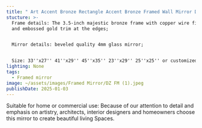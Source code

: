 ```yaml
---
title: " Art Accent Bronze Rectangle Accent Bronze Framed Wall Mirror DZ FM (1)"
stucture: >-
  Frame details: The 3.5-inch majestic bronze frame with copper wire finishes
  and embossed gold trim at the edges;


  Mirror details: beveled quality 4mm glass mirror;


  Size: 33''x27'' 41''x29'' 45''x35'' 23''x29'' 25''x25'' or customized.
lighting: None
tags:
  - Framed mirror
image: ~/assets/images/Framed Mirror/DZ FM (1).jpeg
publishDate: 2025-01-03
---
```

Suitable for home or commercial use: Because of our attention to detail and emphasis on artistry, architects, interior designers and homeowners choose this mirror to create beautiful living Spaces.